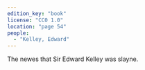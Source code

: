 ```yaml
---
edition_key: "book"
license: "CC0 1.0"
location: "page 54"
people:
  - "Kelley, Edward"
---
```

The newes that Sir Edward
Kelley was slayne.
